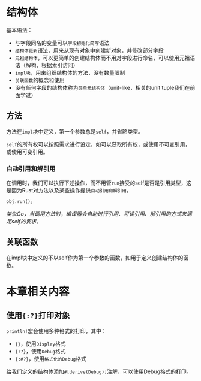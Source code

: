 # 结构体

基本语法：

- 与字段同名的变量可以`字段初始化简写`语法
- `结构体更新`语法，用来从现有对象中创建新对象，并修改部分字段
- `元祖结构体`，可以更简单的创建结构体而不用对字段进行命名，可以使用元祖语法（解构、根据索引访问）
- `impl块`，用来组织结构体的方法，没有数量限制
- `关联函数`的概念和使用
- 没有任何字段的结构体称为`类单元结构体`（unit-like，相关的unit tuple我们在前面学过）

## 方法

方法在`impl`块中定义，第一个参数总是`self`，并省略类型。

`self`的所有权可以按照需求进行设定，如可以获取所有权，或使用不可变引用，或使用可变引用。

### 自动引用和解引用

在调用时，我们可以执行下述操作，而不用管`run`接受的self是否是引用类型，这是因为Rust对方法以及某些操作提供`自动引用和解引用`。

```rust
obj.run();
```

*类似Go，当调用方法时，编译器会自动进行引用、可读引用、解引用的方式来满足self的要求。*

## 关联函数

在impl块中定义的不以self作为第一个参数的函数，如用于定义创建结构体的函数。

# 本章相关内容
## 使用`{:?}`打印对象

`println!`宏会使用多种格式的打印，其中：

- `{}`，使用`Display`格式
- `{:?}`，使用`Debug`格式
- `{:#?}`，使用`格式化的Debug`格式

给我们定义的结构体添加`#[derive(Debug)]`注解，可以使用Debug格式的打印。